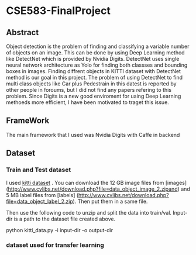 # CSE583-FinalProject

## Abstract

Object detection is the problem of finding and classifying a variable number of objects on an image. This can be done by using Deep Learning method like DetectNet which is provided by Nvidia Digits. DetectNet uses single neural network architecture as Yolo for finding both classses and bounding boxes in images. 
Finding diffrent objects in KITTI dataset with DetectNet method is our goal in this project. The problem of using DetectNet to find multi class objects like Car plus Pedestrain in this datest is reported by other people in foroums, but I did not find any papers refering to this problem. Since Digits is a new good enviroment for uaing Deep Learning methoeds more efficient, I have been motivated to traget this issue. 

## FrameWork 

The main framework that I used was Nvidia Digits with Caffe in backend


## Dataset
### Train and Test dataset

I used [kitti dataset](http://www.cvlibs.net/datasets/kitti/) . You can download the 12 GB image files from [images] (http://www.cvlibs.net/download.php?file=data_object_image_2.zipand) and 5 MB label files from  [labels] (http://www.cvlibs.net/download.php?file=data_object_label_2.zip). Then put them in a same file. 

Then use the following code to unzip and split the data into train/val. Input-dir is a path to the dataset file created above.  

python kitti_data.py -i input-dir -o output-dir

### dataset used for transfer learning
